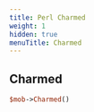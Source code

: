 ```yaml
---
title: Perl Charmed
weight: 1
hidden: true
menuTitle: Charmed
---
```

## Charmed
```perl
$mob->Charmed()
```